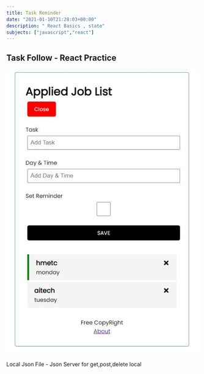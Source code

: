 ```yaml
---
title: Task Reminder
date: "2021-01-10T21:28:03+00:00"
description: " React Basics , state"
subjects: ["javascript","react"]
---
```



## Task Follow  - React Practice

![Project Sample](taskfollow.jpg)  

Local Json File - Json Server for get,post,delete local 



